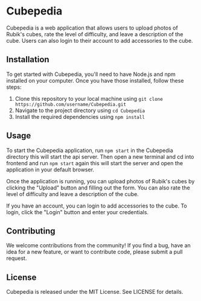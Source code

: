 # Cubepedia

Cubepedia is a web application that allows users to upload photos of Rubik's cubes, rate the level of difficulty, and leave a description of the cube. Users can also login to their account to add accessories to the cube.

## Installation

To get started with Cubepedia, you'll need to have Node.js and npm installed on your computer. Once you have those installed, follow these steps:

1. Clone this repository to your local machine using `git clone https://github.com/username/Cubepedia.git`
2. Navigate to the project directory using `cd Cubepedia`
3. Install the required dependencies using `npm install`

## Usage

To start the Cubepedia application, run `npm start` in the Cubepedia directory this will start the api server. Then open a new terminal and cd into frontend and run `npm start` again this will start the server and open the application in your default browser.

Once the application is running, you can upload photos of Rubik's cubes by clicking the "Upload" button and filling out the form. You can also rate the level of difficulty and leave a description of the cube.

If you have an account, you can login to add accessories to the cube. To login, click the "Login" button and enter your credentials.

## Contributing

We welcome contributions from the community! If you find a bug, have an idea for a new feature, or want to contribute code, please submit a pull request.

## License

Cubepedia is released under the MIT License. See LICENSE for details.


